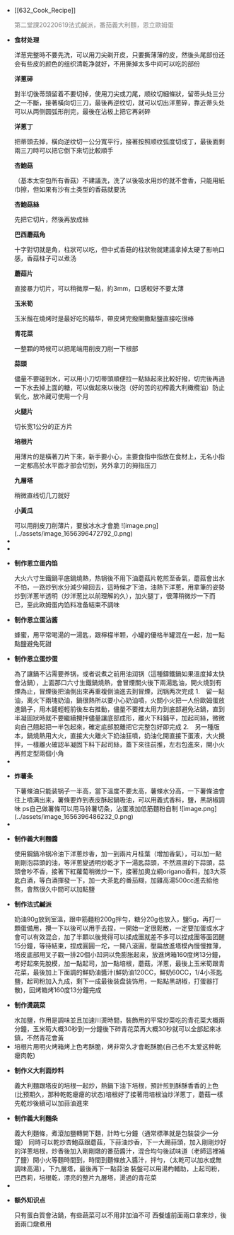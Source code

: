- [[632_Cook_Recipe]] <p style="color:grey">第二堂課20220619法式鹹派，番茄義大利麵，恩立歐姆蛋</p>
- <p style="font-weight:bold">食材处理</p>
  洋葱完整時不要先洗，可以用刀尖剃开皮，只要撕薄薄的皮，然後头尾部份还会有些皮的颜色的组织清乾净就好，不用撕掉太多中间可以吃的部份
  <p style="font-weight:bold">洋蔥碎</p>對半切後蒂頭留着不要切掉，使用刀尖或刀尾，顺纹切細條狀，留蒂头处三分之一不斷，接著橫向切三刀，最後再逆纹切，就可以切出洋蔥碎，靠近蒂头处可以从两侧圆弧形削完，最後在沾板上把它再剁碎
  <p style="font-weight:bold">洋蔥丁</p>把蒂頭去掉，橫向逆纹切一公分寬平行，接著按照顺纹弧度切成丁，最後面剩兩三刀時可以把它倒下來切比較順手
  <p style="font-weight:bold">杏鮑菇</p>（基本太空包所有香菇）不建議洗，洗了以後吸水用炒的就不會香，只能用紙巾擦，但如果有沙有土类型的香菇就要洗
  <p style="font-weight:bold">杏鮑菇絲</p>先把它切片，然後再放成絲
  <p style="font-weight:bold">巴西蘑菇角</p>十字對切就是角，柱狀可以吃，但中式香菇的柱狀物就建議拿掉太硬了影响口感，香菇柱子可以煮汤
  <p style="font-weight:bold">蘑菇片</p>直接暴力切片，可以稍微厚一點，約3mm，口感較好不要太薄
  <p style="font-weight:bold">玉米筍</p>玉米鬚在燒烤时是最好吃的精华，帶皮烤完撥開撒點鹽直接吃很棒
  <p style="font-weight:bold">青花菜</p>一整顆的時候可以把尾端用削皮刀削一下根部
  <p style="font-weight:bold">蒜頭</p>儘量不要碰到水，可以用小刀切蒂頭順便拉一點絲起來比較好撥，切完後再過一下水去掉上面的糖，可以做起來以後泡（好的苦的初榨義大利橄欖油）防止氧化，放冷藏可使用一个月
  <p style="font-weight:bold">火腿片</p>切长宽1公分的正方片
  <p style="font-weight:bold">培根片</p>用薄片的是橫著刀片下來，新手要小心，主要食指中指放在食材上，无名小指一定都高於水平面才部会切到，另外拿刀的拇指压刀
  <p style="font-weight:bold">九層塔</p>稍微直线切几刀就好
  <p style="font-weight:bold">小黃瓜</p>可以用削皮刀削薄片，要放冰水才會脆
  ![image.png](../assets/image_1656396472792_0.png)
-
-
- <p style="font-weight:bold">制作恩立蛋内馅</p>
  大火六寸生鐵鍋平底鍋燒熱，热锅後不用下油蘑菇片乾煎至香氣，蘑菇會出水不怕，一路炒到水分減少縮回去，這時候才下油，油熱下洋蔥，用拿筆的姿勢炒到洋蔥半透明（炒洋葱比以前理解的久），加火腿丁，很薄稍微炒一下而已，至此欧姆蛋内馅料准备結束不調味
- <p style="font-weight:bold">制作恩立蛋沾酱</p>
  蜂蜜，用平常喝湯的一湯匙，跟檸檬半颗，小罐的優格半罐混在一起，加一點點鹽避免死甜
- <p style="font-weight:bold">制作恩立蛋炒蛋</p>
  為了讓鍋不沾需要养锅，或者说煮之前用油润锅（這種鑄鐵鍋如果溫度掉太快會沾鍋），上面那口六寸生鐵鍋燒熱，會冒煙關火後下兩湯匙油，開火燒到有煙為止，冒煙後把油倒出來再重複倒油進去到冒煙，润锅两次完成
  1.　留一點油，离火下兩塊奶油，鍋很熱所以要小心奶油噴，火關小火把一人份歐姆蛋放進鍋子，用木鏟輕輕前後左右推動，儘量不要推太用力到底部避免沾鍋，直到半凝固狀時就不要繼續攪拌儘量讓底部成形，離火下料鋪平，加起司絲，微微向自己翹起把一半包起來，確定底部脫離把它完整包好即完成
  2.　另一種版本，鍋燒熱用大火，直接大火離火下奶油狂噴，奶油化開直接下蛋液，大火攪拌，一樣離火確認半凝固下料下起司絲，蓋下來往前推，左右包進來，開小火再煎定型兩個小角
-
- <p style="font-weight:bold">炸薯条</p>
  下薯條油只能装锅子一半高，當下溫度不要太高，薯條水分高，一下薯條油會往上噴满出来，薯條要炸到表皮酥起鍋吸油，可以用義式香料，鹽，黑胡椒調味
  ps自己做薯條可以用马铃薯切条，沾蛋液加低筋麵粉自制
  ![image.png](../assets/image_1656396486232_0.png)
-
- <p style="font-weight:bold">制作義大利麵醬</p>
  使用鋼鍋冷锅冷油下洋蔥炒香，加一到兩片月桂葉（增加香氣），可以加一點剛剛泡蒜頭的油，等洋蔥變透明炒乾才下一湯匙蒜頭，不然濕濕的下蒜頭，蒜頭會吵不香，接著下紅蘿蔔稍微炒一下，接著加奧立綱origano香料，加3大茶匙白酒，等白酒揮發一下，加一大茶匙的番茄糊，加雞高湯500cc進去給他熬，會熬很久中間可以加點鹽
- <p style="font-weight:bold">制作法式鹹派</p>
  奶油90g放到室溫，跟中筋麵粉200g拌勻，糖分20g也放入，鹽5g，再打一顆蛋備用，攪一下以後可以用手去捏，一開始一定很鬆散，一定要加蛋或水才會可以有效混合，加了半顆以後覺得可以揉成團就差不多可以捏成團等面团醒15分鐘，等待結束，捏成圓圓一坨，一開八滾圓，壓扁放進塔模內慢慢推薄，塔皮底部用叉子戳一排20個小凹洞以免膨胀起来，放進烤箱160度烤13分鐘，考好起來先脫模，加一點起司，加一點培根，蘑菇，洋蔥，最後上玉米筍跟青花菜，最後加上下面調的鮮奶油醬汁(鮮奶油120CC，鮮奶60CC，1/4小茶匙鹽，起司粉加入九成，剩下一成最後装盘装饰用，一點點黑胡椒，打蛋器打散)，回烤箱烤160度13分鐘完成
- <p style="font-weight:bold">制作燙蔬菜</p>
  水加鹽，作用是調味並且加速川燙時間，裝飾用的平常炒菜吃的青花菜大概兩分鐘，玉米筍大概30秒到一分鐘後下碎青花菜再大概30秒就可以全部起來冰鎮，不然青花會黃
- 培根片用明火烤箱烤上色考酥脆，烤非常久才會乾酥脆(自己也不太爱这种乾瘪肉乾)
- <p style="font-weight:bold">制作义大利面炒料</p>
  義大利麵跟塔皮的培根一起炒，熱鍋下油下培根，預計煎到酥酥香香的上色(比预期久，那种乾乾瘪瘪的状态)培根好了接著用培根油炒洋蔥丁，蘑菇一樣先乾炒後續可以加蒜油進來
- <p style="font-weight:bold">制作義大利麵条</p>
  義大利麵條，煮滾加鹽轉開下麵，計時七分鐘（通常標準就是包裝袋少一分鐘）
  同時可以乾炒杏鮑菇跟蘑菇，下蒜油炒香，下一大踢蒜頭，加入剛剛炒好的洋蔥培根，炒香後加入剛剛燉的番茄醬汁，混合均勻後試味道（老師這裡補了鹽）開小火等麵時間到，時間到麵條放入醬汁，拌勻，（太乾可以加水或無調味高湯），下九層塔，最後再下一點蒜油
  裝盤可以用湯杓輔助，上起司粉，巴西莉，培根乾，漂亮的整片九層塔，燙過的青花菜
-
- <p style="font-weight:bold">额外知识点</p>
  只有蛋白質會沾鍋，有些蔬菜可以不用非加油不可
  西餐爐前面兩口拿來炒，後面兩口燉煮用